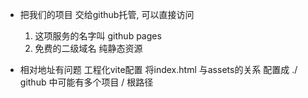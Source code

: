 - 把我们的项目 交给github托管, 可以直接访问 
  1. 这项服务的名字叫 github pages 
  2. 免费的二级域名 
      纯静态资源 

- 相对地址有问题 
   工程化vite配置 将index.html 与assets的关系 
   配置成 ./
   github 中可能有多个项目 
   / 根路径 


